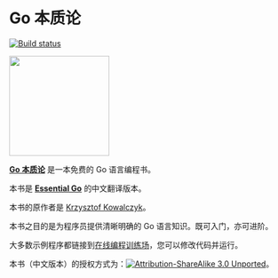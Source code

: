 # Go 本质论 

[![Build status](https://ci.appveyor.com/api/projects/status/hfp5nmgk73yw5w1y?svg=true)](https://ci.appveyor.com/project/codeyu/essential-go)

<img width="180px" src="https://www.programming-books.io/covers/Go.png">

[**Go 本质论**](https://www.programming-books.io/essential/go/) 是一本免费的 Go 语言编程书。

本书是 [**Essential Go**](https://www.programming-books.io/essential/go/) 的中文翻译版本。

本书的原作者是 [Krzysztof Kowalczyk](https://blog.kowalczyk.info/resume.html)。

本书之目的是为程序员提供清晰明确的 Go 语言知识。既可入门，亦可进阶。

大多数示例程序都链接到[在线编程训练场](https://play.golang.org/)，您可以修改代码并运行。


本书（中文版本）的授权方式为：[![Attribution-ShareAlike 3.0 Unported](https://i.creativecommons.org/l/by-sa/3.0/88x31.png "Attribution-ShareAlike 3.0 Unported")](https://creativecommons.org/licenses/by-sa/3.0)。
